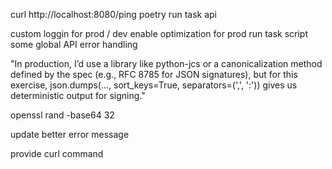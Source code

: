 curl http://localhost:8080/ping
poetry run task api

custom loggin for prod / dev
enable optimization for prod run task script
some global API error handling

"In production, I’d use a library like python-jcs or a canonicalization method defined by the spec (e.g., RFC 8785 for JSON signatures), but for this exercise, json.dumps(..., sort_keys=True, separators=(',', ':')) gives us deterministic output for signing."

openssl rand -base64 32

update better error message

provide curl command